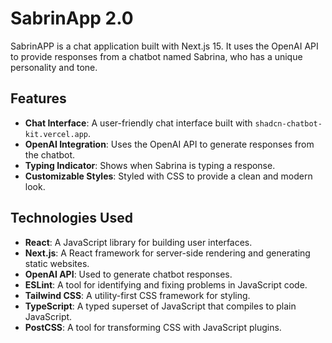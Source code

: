 # SabrinApp 2.0

SabrinAPP is a chat application built with Next.js 15. It uses the OpenAI API to provide responses from a chatbot named Sabrina, who has a unique personality and tone.

## Features

- **Chat Interface**: A user-friendly chat interface built with `shadcn-chatbot-kit.vercel.app`.
- **OpenAI Integration**: Uses the OpenAI API to generate responses from the chatbot.
- **Typing Indicator**: Shows when Sabrina is typing a response.
- **Customizable Styles**: Styled with CSS to provide a clean and modern look.

## Technologies Used

- **React**: A JavaScript library for building user interfaces.
- **Next.js**: A React framework for server-side rendering and generating static websites.
- **OpenAI API**: Used to generate chatbot responses.
- **ESLint**: A tool for identifying and fixing problems in JavaScript code.
- **Tailwind CSS**: A utility-first CSS framework for styling.
- **TypeScript**: A typed superset of JavaScript that compiles to plain JavaScript.
- **PostCSS**: A tool for transforming CSS with JavaScript plugins.
